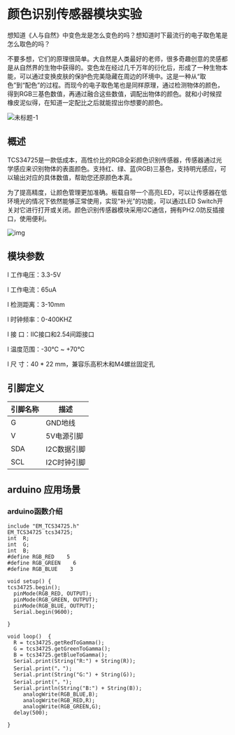 # 颜色识别传感器模块实验

想知道《人与自然》中变色龙是怎么变色的吗？想知道时下最流行的电子取色笔是怎么取色的吗？

不要多想，它们的原理很简单。大自然是人类最好的老师，很多奇趣创意的灵感都是从自然界的生物中获得的。变色龙在经过几千万年的衍化后，形成了一种生物本能，可以通过变换皮肤的保护色完美隐藏在周边的环境中。这是一种从“取色”到“配色”的过程。而现今的电子取色笔也是同样原理，通过检测物体的颜色，得到RGB三基色数值，再通过融合这些数值，调配出物体的颜色。就和小时候捏橡皮泥似得，在知道一定配比之后就能捏出你想要的颜色。

 ![未标题-1](C:\Users\Administrator\Desktop\给toy的照片\未标题-1.png)

## 概述

TCS34725是一款低成本，高性价比的RGB全彩颜色识别传感器，传感器通过光学感应来识别物体的表面颜色。支持红、绿、蓝(RGB)三基色，支持明光感应，可以输出对应的具体数值，帮助您还原颜色本真。



为了提高精度，让颜色管理更加准确。板载自带一个高亮LED，可以让传感器在低环境光的情况下依然能够正常使用，实现“补光”的功能，可以通过LED Switch开关对它进行打开或关闭。颜色识别传感器模块采用I2C通信，拥有PH2.0防反插接口，使用便利。

![img](file:///C:/Users/ADMINI~1/AppData/Local/Temp/msohtmlclip1/01/clip_image004.jpg)



## 模块参数

l 工作电压：3.3-5V

l 工作电流：65uA

l 检测距离：3-10mm

l 时钟频率：0-400KHZ

l 接 口：IIC接口和2.54间距接口

l 温度范围：-30℃ ~ +70℃

l 尺 寸：40 * 22 mm，兼容乐高积木和M4螺丝固定孔

 

## 引脚定义

| 引脚名称 | 描述        |
| -------- | ----------- |
| G        | GND地线     |
| V        | 5V电源引脚  |
| SDA      | I2C数据引脚 |
| SCL      | I2C时钟引脚 |

## arduino 应用场景

### arduino函数介绍

```
include "EM_TCS34725.h"
EM_TCS34725 tcs34725;
int  R;
int  G;
int  B;
#define RGB_RED    5
#define RGB_GREEN    6
#define RGB_BLUE    3

void setup() {
tcs34725.begin();
  pinMode(RGB_RED, OUTPUT);
  pinMode(RGB_GREEN, OUTPUT);
  pinMode(RGB_BLUE, OUTPUT);   
  Serial.begin(9600);

}

void loop()  {
  R = tcs34725.getRedToGamma();
  G = tcs34725.getGreenToGamma();
  B = tcs34725.getBlueToGamma();
  Serial.print(String("R:") + String(R));
  Serial.print("，");
  Serial.print(String("G:") + String(G));
  Serial.print("，");
  Serial.println(String("B:") + String(B));
     analogWrite(RGB_BLUE,B);
     analogWrite(RGB_RED,R);
     analogWrite(RGB_GREEN,G);
  delay(500);

}

```



